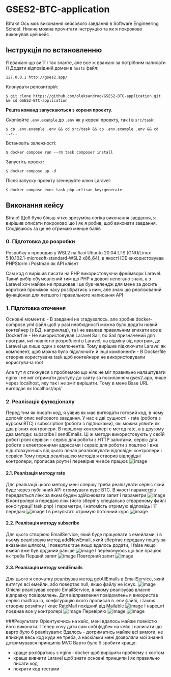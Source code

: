 # GSES2-BTC-application
 
Вітаю! Ось моє виконання кейсового завдання в Software Engineering School. Нижче можна прочитати інструкцію та як я покроково виконував цей кейс


## Інструкція по встановленню

Я вважаю що ви її і так знаєте, але все ж вважаю за потрібним написати її
Додати відповідний домен в `hosts` файл:

```
127.0.0.1 http://gses2.app/
```

Клонувати репозиторій:

```
$ git clone https://github.com/oleksandroo/GSES2-BTC-application.git && cd GSES2-BTC-application
```

**Решта команд запускаються з кореня проекту.**

Скопіюйте `.env.example` до `.env` як у корені проекту, так і в `src/task`:

```
$ cp .env.example .env && cd src/task && cp .env.example .env && cd ../..
```

Встановіть залежності:

```
$ docker compose run --rm task composer install
```

Запустіть проект:

```
$ docker compose up -d
```

Після запуску проекту згенеруйте ключ Laravel:

```
$ docker compose exec task php artisan key:generate
```

## Виконання кейсу

Вітаю! Щоб було більш чітко зрозуміла логіка виконання завдання, я вирішив описати покроково що і як я робив, щоб виконати завдання. Сподіваюсь за це не отримаю менше балів

### 0. Підготовка до розробки
Розробку я проводив у WSL2 на базі Ubuntu 20.04 LTS (GNU/Linux 5.10.102.1-microsoft-standard-WSL2 x86_64), в якості IDE використовував PHPStorm і  Postman як API клієнт

Сам код я вирішив писати на РНР використовуючи фреймворк Laravel. Такий вибір обумовлений тим що РНР я доволі непогано знаю, а з Laravel хоч майже не працював і це був челендж для мене за досить короткий проміжок часу розібратись з ним, але знаю що реалізований функціонал для легшого і правильного написання АРІ

### 1. Підготовка оточення
Основні моменти:
	- В завданні не згадувалось, але зробив docker-compose.yml файл щоб у разі необхідності можна було додати новий контейнер (з БД, наприклад), та і не вважав правильним впихати все в Dockerfile
	- Не використовував Laravel Sail, бо Sail призначений для програм, які повністю розроблені в Laravel, на відміну від програм, де Laravel це лише один з компонентів. Тому вирішив підключити Laravel як компонент, щоб можна було підключити й інші компоненти
	- В Dockerfile створив користувача task щоб контейнери не використовували користувача root 
	
Але тут я стикнувся з проблемою що ніяк не міг правильно налаштувати nginx і не міг отримати доступу до сайту за посиланням gses2.app, лише через localhost, яку так і не зміг вирішити. Тому в мене Base URL виглядає як localhost/api/

### 2. Реалізація функціоналу
Перед тим як писати код, я уявив як має виглядати готовий код, в чому допоміг опис кейсового завдання.
У нас є дві сущності - rate (робота з курсом ВТС) і subscription (робота з підписками), які можна уявити як два різних контролери. В першому контролері є метод rate, а в другому два методи: subscribe і sendEmails. Ці ж методи використовують у своїй роботі різні сервіси - сервіс для роботи з HTTP запитами, сервіс для роботи з електронними адресами і сервіс для роботи з поштою
І вже відштовхуючись від цього почав реалізовувати відповідні контролери і сервіси
Тому перед реалізацією методів я створив відповідні контролери, прописав роути і перевірив чи все працює
![image](https://user-images.githubusercontent.com/109922489/182086718-d99868a5-649e-45fe-a251-7ccac4225f79.png)
#### 2.1. Реалізація методу rate
Для реалізації цього методу  мені спершу треба реалізувати сервіс який буде через публічний АРІ отримувати курс ВТС. В якості параметрів передається лінк за яким будем здійснювати запит і параметри
![image](https://user-images.githubusercontent.com/109922489/182086766-91e005ee-744a-4571-b4e8-40a5bf766655.png)
В контролері я передаю лінк (його зберіг у спеціально створеному файлі конфігурації task.php) і параметри, і натомість отримую відповідь і її передаю 
![image](https://user-images.githubusercontent.com/109922489/182086798-7b9a3bd4-f21d-4d75-b860-d6548bb9e3ab.png)
І в результаті отримую поточний курс
![image](https://user-images.githubusercontent.com/109922489/182086812-d86af1a5-793d-47c8-bd12-71b6cc866b4c.png)
#### 2.2. Реалізація методу subscribe
Для цього створюю EmailService, який буде працювати з емейлами, і в ньому реалізовую метод addNewEmail, який зберігає передану пошту за вказаним шляхом, і повертає true якщо вдалось додати, і false якщо емейл вже був доданий раніше
![image](https://user-images.githubusercontent.com/109922489/182086834-f6c4c11a-8f7b-46ec-b162-a39a54d38d39.png)
І переконуюсь що все працює як треба
Перший запит
![image](https://user-images.githubusercontent.com/109922489/182086850-e845c1d6-6403-4aa4-b251-7d4e2ea86bc4.png)
Повторний запит
![image](https://user-images.githubusercontent.com/109922489/182086865-dcd2be80-9436-4a47-984e-7b682e3bddfc.png)
#### 2.3. Реалізація методу sendEmails
Для цього я спочатку реалізував метод getAllEmails в EmailService, який витягує всі емейли, або повертає null, якщо файлу не існує. 
![image](https://user-images.githubusercontent.com/109922489/182086884-d9cd745e-53bf-4a70-a4c4-8b4e5decfcb6.png)
Опісля реалізував сервіс EmailService, в якому реалізував власне відправку повідомлень. Для відправлення повідомлень я використав сервіс mailtrap.io, конфігурацію якого прописав в .env файлі, і також створив розмітку і клас RateMail похідний від Mailable
![image](https://user-images.githubusercontent.com/109922489/182086948-c6bc0a67-ae96-4b39-9eec-31568395a61b.png)
І нарешті поєднав все у контролері
![image](https://user-images.githubusercontent.com/109922489/182086975-4682f79c-50f7-4aee-a98c-63b6c0b0353e.png)
Перевіряю
![image](https://user-images.githubusercontent.com/109922489/182086990-91aa3e8c-d323-4d70-9d3f-a3da0a936720.png)
![image](https://user-images.githubusercontent.com/109922489/182087005-9c0b029b-98b6-4f5f-ae34-3795eef45aee.png)

###Результати
Орієнтуючись  на кейс, мені вдалось майже повністю його виконати. І тепер хочу дати сам собі фідбек на кейс і написати що варто було б реалізувати:
Вдалось - дотриматись майже всі вимоги, не впихнув весь код куди не треба, а наскільки мені дозволяли мої знання дотримувався принципів MVC
Варто було б зробити краще:
- краще розібратись з nginx i docker щоб вирішити проблему з хостом
- краще вивчити Laravel щоб знати основні принципи і як правильно писати код
- покрити код тестами
